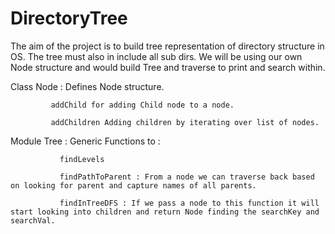 # DirectoryTree

The aim of the project is to build tree representation of directory structure in OS.  The tree must also in include all sub dirs. 
We will be using our own Node structure and would build Tree and traverse to print and search within.


Class Node : Defines Node structure.
             
             addChild for adding Child node to a node.
             
             addChildren Adding children by iterating over list of nodes. 

Module Tree : Generic Functions to :
               
               findLevels 
               
               findPathToParent : From a node we can traverse back based on looking for parent and capture names of all parents. 
               
               findInTreeDFS : If we pass a node to this function it will start looking into children and return Node finding the searchKey and searchVal.
               
               

